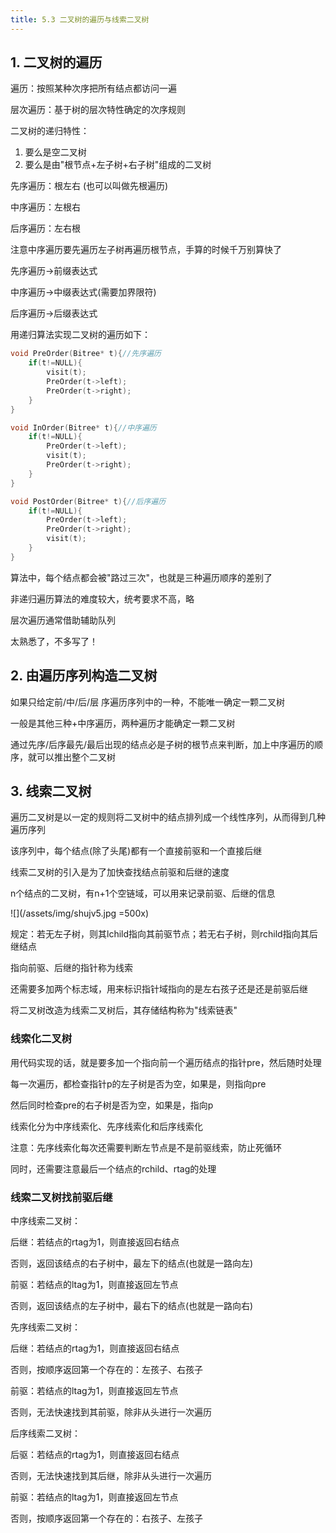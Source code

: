 ```yaml
---
title: 5.3 二叉树的遍历与线索二叉树
---
```


## 1. 二叉树的遍历

遍历：按照某种次序把所有结点都访问一遍

层次遍历：基于树的层次特性确定的次序规则

二叉树的递归特性：

1. 要么是空二叉树
2. 要么是由"根节点+左子树+右子树"组成的二叉树

先序遍历：根左右 (也可以叫做先根遍历)

中序遍历：左根右

后序遍历：左右根

注意中序遍历要先遍历左子树再遍历根节点，手算的时候千万别算快了

先序遍历->前缀表达式

中序遍历->中缀表达式(需要加界限符)

后序遍历->后缀表达式

用递归算法实现二叉树的遍历如下：
```c++
void PreOrder(Bitree* t){//先序遍历
    if(t!=NULL){
        visit(t);
        PreOrder(t->left);
        PreOrder(t->right);
    }
}

void InOrder(Bitree* t){//中序遍历
    if(t!=NULL){
        PreOrder(t->left);
        visit(t);
        PreOrder(t->right);
    }
}

void PostOrder(Bitree* t){//后序遍历
    if(t!=NULL){
        PreOrder(t->left);
        PreOrder(t->right);
        visit(t);
    }
}
```

算法中，每个结点都会被"路过三次"，也就是三种遍历顺序的差别了

非递归遍历算法的难度较大，统考要求不高，略



层次遍历通常借助辅助队列

太熟悉了，不多写了！

## 2. 由遍历序列构造二叉树

如果只给定前/中/后/层 序遍历序列中的一种，不能唯一确定一颗二叉树

一般是其他三种+中序遍历，两种遍历才能确定一颗二叉树

通过先序/后序最先/最后出现的结点必是子树的根节点来判断，加上中序遍历的顺序，就可以推出整个二叉树

## 3. 线索二叉树

遍历二叉树是以一定的规则将二叉树中的结点排列成一个线性序列，从而得到几种遍历序列

该序列中，每个结点(除了头尾)都有一个直接前驱和一个直接后继

线索二叉树的引入是为了加快查找结点前驱和后继的速度

n个结点的二叉树，有n+1个空链域，可以用来记录前驱、后继的信息

![](/assets/img/shujv5.jpg =500x)

规定：若无左子树，则其lchild指向其前驱节点；若无右子树，则rchild指向其后继结点

指向前驱、后继的指针称为线索

还需要多加两个标志域，用来标识指针域指向的是左右孩子还是还是前驱后继

将二叉树改造为线索二叉树后，其存储结构称为"线索链表"

### 线索化二叉树

用代码实现的话，就是要多加一个指向前一个遍历结点的指针pre，然后随时处理



每一次遍历，都检查指针p的左子树是否为空，如果是，则指向pre

然后同时检查pre的右子树是否为空，如果是，指向p


线索化分为中序线索化、先序线索化和后序线索化


注意：先序线索化每次还需要判断左节点是不是前驱线索，防止死循环

同时，还需要注意最后一个结点的rchild、rtag的处理

### 线索二叉树找前驱后继

中序线索二叉树：

后继：若结点的rtag为1，则直接返回右结点

否则，返回该结点的右子树中，最左下的结点(也就是一路向左)

前驱：若结点的ltag为1，则直接返回左节点

否则，返回该结点的左子树中，最右下的结点(也就是一路向右)

先序线索二叉树：

后继：若结点的rtag为1，则直接返回右结点

否则，按顺序返回第一个存在的：左孩子、右孩子

前驱：若结点的ltag为1，则直接返回左节点

否则，无法快速找到其前驱，除非从头进行一次遍历

后序线索二叉树：

后驱：若结点的rtag为1，则直接返回右结点

否则，无法快速找到其后继，除非从头进行一次遍历

前驱：若结点的ltag为1，则直接返回左节点

否则，按顺序返回第一个存在的：右孩子、左孩子







